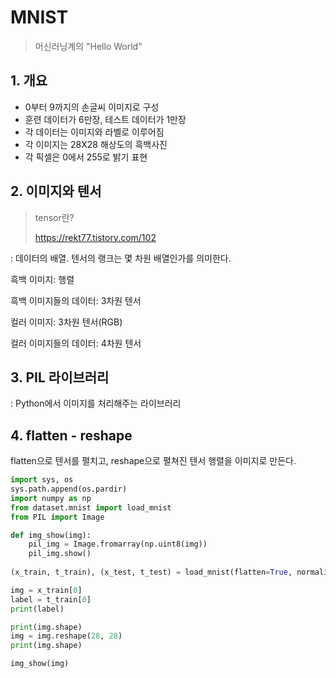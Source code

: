 # MNIST

> 머신러닝계의 "Hello World"



## 1. 개요

- 0부터 9까지의 손글씨 이미지로 구성
- 훈련 데이터가 6만장, 테스트 데이터가 1만장
- 각 데이터는 이미지와 라벨로 이루어짐
- 각 이미지는 28X28 해상도의 흑백사진
- 각 픽셀은 0에서 255로 밝기 표현



## 2. 이미지와 텐서

> tensor란?
>
> https://rekt77.tistory.com/102

: 데이터의 배열. 텐서의 랭크는 몇 차원 배열인가를 의미한다.



흑백 이미지: 행렬

흑백 이미지들의 데이터: 3차원 텐서

컬러 이미지: 3차원 텐서(RGB)

컬러 이미지들의 데이터: 4차원 텐서



## 3. PIL 라이브러리

: Python에서 이미지를 처리해주는 라이브러리





## 4. flatten - reshape

flatten으로 텐서를 펼치고, reshape으로 펼쳐진 텐서 행렬을 이미지로 만든다.

```python
import sys, os
sys.path.append(os.pardir)
import numpy as np
from dataset.mnist import load_mnist
from PIL import Image

def img_show(img):
    pil_img = Image.fromarray(np.uint8(img))
    pil_img.show()
    
(x_train, t_train), (x_test, t_test) = load_mnist(flatten=True, normalize=False)

img = x_train[0]
label = t_train[0]
print(label)

print(img.shape)
img = img.reshape(28, 28)
print(img.shape)

img_show(img)
```

